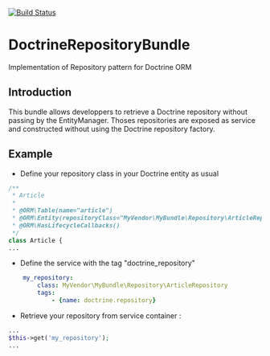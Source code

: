 [![Build Status](https://travis-ci.org/larriereguichet/DoctrineRepositoryBundle.svg?branch=master)](https://travis-ci.org/larriereguichet/DoctrineRepositoryBundle.svg?branch=master)

# DoctrineRepositoryBundle

Implementation of Repository pattern for Doctrine ORM

## Introduction

This bundle allows developpers to retrieve a Doctrine repository without passing by the EntityManager. Thoses repositories are exposed as service and constructed without using the Doctrine repository factory.

## Example

- Define your repository class in your Doctrine entity as usual

```php
/**
 * Article
 *
 * @ORM\Table(name="article")
 * @ORM\Entity(repositoryClass="MyVendor\MyBundle\Repository\ArticleRepository")
 * @ORM\HasLifecycleCallbacks()
 */
class Article {
...
```

- Define the service with the tag "doctrine_repository"

```yml
    my_repository:
        class: MyVendor\MyBundle\Repository\ArticleRepository
        tags:
            - {name: doctrine.repository}
```

- Retrieve your repository from service container :
```php
...
$this->get('my_repository');
...
```

